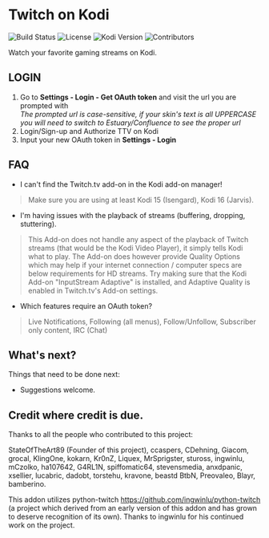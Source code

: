 Twitch on Kodi
==================

![Build Status](https://img.shields.io/travis/com/anxdpanic/Twitch-on-Kodi/master.svg)
![License](https://img.shields.io/badge/license-GPL--3.0--only-success.svg)
![Kodi Version](https://img.shields.io/badge/kodi-isengard%2B-success.svg)
![Contributors](https://img.shields.io/github/contributors/anxdpanic/Twitch-on-Kodi.svg)

Watch your favorite gaming streams on Kodi.

LOGIN
----------------

1. Go to __Settings - Login - Get OAuth token__ and visit the url you are prompted with  
   _The prompted url is case-sensitive, if your skin's text is all UPPERCASE you will need to switch to Estuary/Confluence to see the proper url_
2. Login/Sign-up and Authorize TTV on Kodi
3. Input your new OAuth token in __Settings - Login__

FAQ
----------------

* I can't find the Twitch.tv add-on in the Kodi add-on manager!

> Make sure you are using at least Kodi 15 (Isengard), Kodi 16 (Jarvis).

* I'm having issues with the playback of streams (buffering, dropping, stuttering).

> This Add-on does not handle any aspect of the playback of Twitch streams (that would be the Kodi Video Player), it simply tells Kodi what to play.
> The Add-on does however provide Quality Options which may help if your internet connection / computer specs are below requirements for HD streams.
> Try making sure that the Kodi Add-on "InputStream Adaptive" is installed, and Adaptive Quality is enabled in Twitch.tv's Add-on settings.

* Which features require an OAuth token?

> Live Notifications, Following (all menus), Follow/Unfollow, Subscriber only content, IRC (Chat)

What's next?
----------------

Things that need to be done next:

* Suggestions welcome.

Credit where credit is due.
-------------

Thanks to all the people who contributed to this project:

StateOfTheArt89 (Founder of this project), ccaspers, CDehning, Giacom, grocal, KlingOne, kokarn, Kr0nZ, Liquex, MrSprigster, stuross, ingwinlu, mCzolko, ha107642, G4RL1N, spiffomatic64, stevensmedia, anxdpanic, xsellier, lucabric, dadobt, torstehu, kravone, beastd BtbN, Preovaleo, Blayr, bamberino.

This addon utilizes python-twitch https://github.com/ingwinlu/python-twitch (a project which derived from an early version of this addon and has grown to deserve recognition of its own). Thanks to ingwinlu for his continued work on the project.
